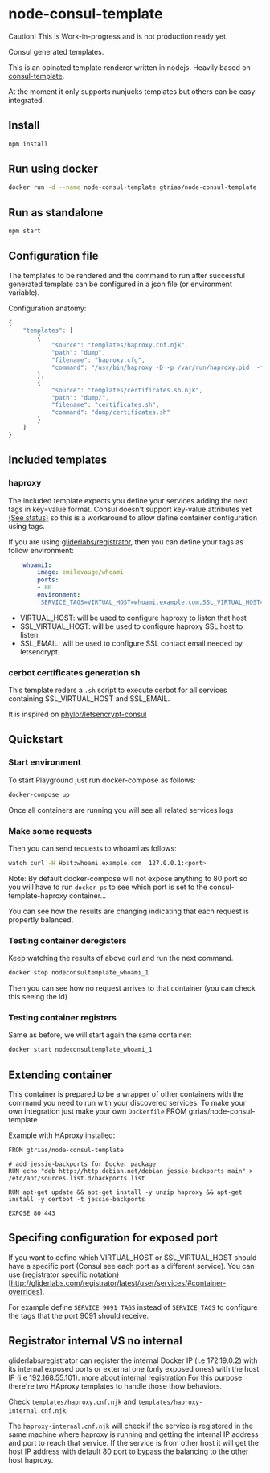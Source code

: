 # node-consul-template

Caution! This is Work-in-progress and is not production ready yet.

Consul generated templates.

This is an opinated template renderer written in nodejs. Heavily based on [consul-template](https://github.com/hashicorp/consul-template).

At the moment it only supports nunjucks templates but others can be easy integrated.

## Install

```bash
npm install
```

## Run using docker

```bash
docker run -d --name node-consul-template gtrias/node-consul-template
```

## Run as standalone

```bash
npm start
```

## Configuration file

The templates to be rendered and the command to run after successful generated template can be configured in a json file (or environment variable).

Configuration anatomy:

```javascript
{
    "templates": [
        {
            "source": "templates/haproxy.cnf.njk",                                                 // Nunjunks template
            "path": "dump",                                                                        // Path where the generated template will be rendered
            "filename": "haproxy.cfg",                                                             // Filename for generated template
            "command": "/usr/bin/haproxy -D -p /var/run/haproxy.pid  -f /etc/haproxy/haproxy.cfg " // Command to run after configuration generation
        },
        {
            "source": "templates/certificates.sh.njk",
            "path": "dump/",
            "filename": "certificates.sh",
            "command": "dump/certificates.sh"
        }
    ]
}
```

## Included templates

### haproxy

The included template expects you define your services adding the next tags in key=value format.
Consul doesn't support key-value attributes yet [(See status)](https://github.com/hashicorp/consul/issues/1107) so this is a workaround to allow define container configuration
using tags.

If you are using [gliderlabs/registrator](https://github.com/gliderlabs/registrator), then you can define your
tags as follow environment:

```yml
    whoami1:
        image: emilevauge/whoami
        ports:
        - 80
        environment:
        'SERVICE_TAGS=VIRTUAL_HOST=whoami.example.com,SSL_VIRTUAL_HOST=example.com,SSL_EMAIL=info@example.com'
```

- VIRTUAL_HOST: will be used to configure haproxy to listen that host
- SSL_VIRTUAL_HOST: will be used to configure haproxy SSL host to listen.
- SSL_EMAIL: will be used to configure SSL contact email needed by letsencrypt.

### cerbot certificates generation sh

This template reders a `.sh` script to execute cerbot for all services containing SSL_VIRTUAL_HOST and SSL_EMAIL.

It is inspired on [phylor/letsencrypt-consul](https://github.com/phylor/letsencrypt-consul)


## Quickstart

### Start environment

To start Playground just run docker-compose as follows:

```bash
docker-compose up
```
Once all containers are running you will see all related services logs

### Make some requests

Then you can send requests to whoami as follows:

```bash
watch curl -H Host:whoami.example.com  127.0.0.1:<port>
```

Note: By default docker-compose will not expose anything to 80 port so you will have to run `docker ps` to see which port is set to the consul-template-haproxy container...

You can see how the results are changing indicating that each request is propertly balanced.

### Testing container deregisters

Keep watching the results of above curl and run the next command.

```bash
docker stop nodeconsultemplate_whoami_1
```
Then you can see how no request arrives to that container (you can check this seeing the id)

### Testing container registers

Same as before, we will start again the same container:

```bash
docker start nodeconsultemplate_whoami_1
```

## Extending container

This container is prepared to be a wrapper of other containers with the command you need to run
with your discovered services.
To make your own integration just make your own `Dockerfile` FROM gtrias/node-consul-template

Example with HAproxy installed:

```
FROM gtrias/node-consul-template

# add jessie-backports for Docker package
RUN echo "deb http://http.debian.net/debian jessie-backports main" > /etc/apt/sources.list.d/backports.list

RUN apt-get update && apt-get install -y unzip haproxy && apt-get install -y certbot -t jessie-backports

EXPOSE 80 443
```

## Specifing configuration for exposed port

If you want to define which VIRTUAL_HOST or SSL_VIRTUAL_HOST should have a specific port (Consul see each port as a different service).
You can use (registrator specific notation)[http://gliderlabs.com/registrator/latest/user/services/#container-overrides].

For example define `SERVICE_9091_TAGS` instead of `SERVICE_TAGS` to configure the tags that the port 9091 should receive.

## Registrator internal VS no internal

gliderlabs/registrator can register the internal Docker IP (i.e 172.19.0.2) with its internal exposed ports or external one (only exposed ones) with
the host IP (i.e 192.168.55.101). [more about internal registration](http://gliderlabs.com/registrator/latest/user/services/)
For this purpose there're two HAproxy templates to handle those thow behaviors.

Check `templates/haproxy.cnf.njk` and `templates/haproxy-internal.cnf.njk`.

The `haproxy-internal.cnf.njk` will check if the service is registered in the same machine where haproxy is running and getting the internal
IP address and port to reach that service. If the service is from other host it will get the host IP address with default 80 port to bypass the
balancing to the other host haproxy.
